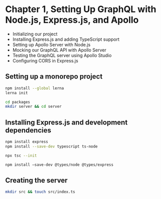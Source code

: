 # Chapter 1, Setting Up GraphQL with Node.js, Express.js, and Apollo

- Initializing our project
- Installing Express.js and adding TypeScript support
- Setting up Apollo Server with Node.js
- Mocking our GraphQL API with Apollo Server
- Testing the GraphQL server using Apollo Studio
- Configuring CORS in Express.js

## Setting up a monorepo project
```sh
npm install --global lerna
lerna init

```

```sh
cd packages
mkdir server && cd server
```

## Installing Express.js and development dependencies

```sh
npm install express
npm install --save-dev typescript ts-node

npx tsc --init
```

```sh
npm install –save-dev @types/node @types/express
```

## Creating the server
```sh
mkdir src && touch src/index.ts
```